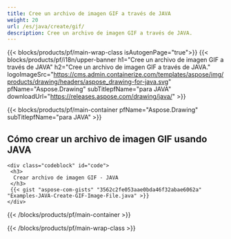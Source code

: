```yaml
---
title: Cree un archivo de imagen GIF a través de JAVA
weight: 20
url: /es/java/create/gif/
description: Cree un archivo de imagen GIF a través de JAVA.
---
```


{{< blocks/products/pf/main-wrap-class isAutogenPage="true">}}
{{< blocks/products/pf/i18n/upper-banner h1="Cree un archivo de imagen GIF a través de JAVA" h2="Cree un archivo de imagen GIF a través de JAVA." logoImageSrc="https://cms.admin.containerize.com/templates/aspose/img/products/drawing/headers/aspose_drawing-for-java.svg" pfName="Aspose.Drawing" subTitlepfName="para JAVA" downloadUrl="https://releases.aspose.com/drawing/java/" >}}

{{< blocks/products/pf/main-container pfName="Aspose.Drawing" subTitlepfName="para JAVA" >}}

<h2>Cómo crear un archivo de imagen GIF usando JAVA</h2>

    <div class="codeblock" id="code">
     <h3>
      Crear archivo de imagen GIF - JAVA
     </h3>
     {{< gist "aspose-com-gists" "3562c2fe053aae0bda46f32abae6062a" "Examples-JAVA-Create-GIF-Image-File.java" >}}
    </div>

{{< /blocks/products/pf/main-container >}}


{{< /blocks/products/pf/main-wrap-class >}}
